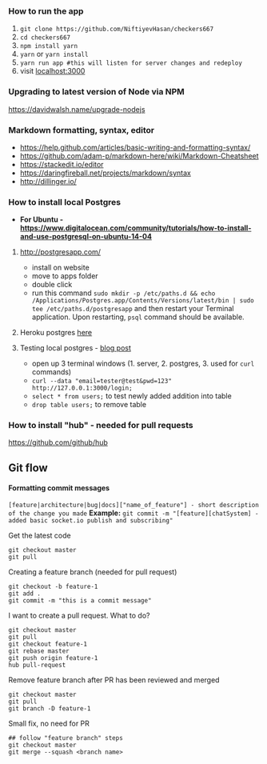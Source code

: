 ### How to run the app

1. `git clone https://github.com/NiftiyevHasan/checkers667`
2. `cd checkers667`
3. `npm install yarn`
4. `yarn` or `yarn install`
5. `yarn run app #this will listen for server changes and redeploy`
6. visit [localhost:3000](http://localhost:3000/)

### Upgrading to latest version of Node via NPM
https://davidwalsh.name/upgrade-nodejs

### Markdown formatting, syntax, editor
- https://help.github.com/articles/basic-writing-and-formatting-syntax/
- https://github.com/adam-p/markdown-here/wiki/Markdown-Cheatsheet
- https://stackedit.io/editor
- https://daringfireball.net/projects/markdown/syntax
- http://dillinger.io/


### How to install local Postgres
- **For Ubuntu  - https://www.digitalocean.com/community/tutorials/how-to-install-and-use-postgresql-on-ubuntu-14-04**
1. http://postgresapp.com/
    - install on website
    - move to apps folder
    - double click
    - run this command `sudo mkdir -p /etc/paths.d && echo /Applications/Postgres.app/Contents/Versions/latest/bin | sudo tee /etc/paths.d/postgresapp` and then restart your Terminal application. Upon restarting, `psql` command should be available.

2. Heroku postgres [here](https://devcenter.heroku.com/articles/heroku-postgresql#connecting-in-node-js)

3. Testing local postgres - [blog post](http://mherman.org/blog/2015/02/12/postgresql-and-nodejs/#.WL0PvBLyuHo)
    - open up 3 terminal windows (1. server, 2. postgres, 3. used for `curl` commands)
    - `curl --data "email=tester@test&pwd=123" http://127.0.0.1:3000/login;`
    - `select * from users;` to test newly added addition into table
    - `drop table users;` to remove table

### How to install "hub" - needed for pull requests
https://github.com/github/hub

## Git flow
#### Formatting commit messages
`[feature|architecture|bug|docs]["name_of_feature"] - short description of the change you made`
**Example:** `git commit -m "[feature][chatSystem] - added basic socket.io publish and subscribing"`

Get the latest code
```
git checkout master
git pull
```

Creating a feature branch (needed for pull request)
```
git checkout -b feature-1
git add .
git commit -m "this is a commit message"
```

I want to create a pull request. What to do?
```
git checkout master
git pull
git checkout feature-1
git rebase master
git push origin feature-1
hub pull-request
```

Remove feature branch after PR has been reviewed and merged
```
git checkout master
git pull
git branch -D feature-1
```

Small fix, no need for PR
```
## follow "feature branch" steps
git checkout master
git merge --squash <branch name>
```
